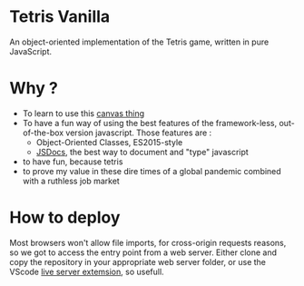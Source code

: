 # Tetris Vanilla

An object-oriented implementation of the Tetris game, written in pure JavaScript.

# Why ?

-   To learn to use this [canvas thing](https://developer.mozilla.org/en-US/docs/Web/API/Canvas_API)
-   To have a fun way of using the best features of the framework-less, out-of-the-box version javascript. Those features are :
    -   Object-Oriented Classes, ES2015-style
    -   [JSDocs](https://github.com/jsdoc/jsdoc), the best way to document and "type" javascript
-   to have fun, because tetris
-   to prove my value in these dire times of a global pandemic combined with a ruthless job market

# How to deploy

Most browsers won't allow file imports, for cross-origin requests reasons, so we got to access the entry point from a web server.
Either clone and copy the repository in your appropriate web server folder, or use the VScode [live server extemsion](https://marketplace.visualstudio.com/items?itemName=ritwickdey.LiveServer), so usefull.
